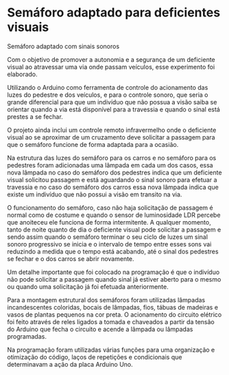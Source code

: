 # Semáforo adaptado para deficientes visuais
<p>Semáforo adaptado com sinais sonoros</p>
<p>Com o objetivo de promover a autonomia e a segurança de um deficiente visual ao atravessar uma via onde passam veículos, esse experimento foi elaborado.</p>
         <p>Utilizando o Arduino como ferramenta de controle do acionamento das luzes do pedestre e dos veículos, e para o controle sonoro, que seria o grande diferencial para que um indivíduo que não possua a visão saiba se orientar quando a via está disponível para a travessia e quando o sinal está prestes a se fechar.</p>
          <p>O projeto ainda inclui um controle remoto infravermelho onde o deficiente visual ao se aproximar de um cruzamento deve solicitar a passagem para que o semáforo funcione de forma adaptada para a ocasião.</p>
          <p>Na estrutura das luzes do semáforo para os carros e no semáforo para os pedestres foram adicionadas uma lâmpada em cada um dos casos, essa nova lâmpada no caso do semáforo dos pedestres indica que um deficiente visual solicitou passagem e está aguardando o sinal sonoro para efetuar a travessia e no caso do semáforo dos carros essa nova lâmpada indica que existe um indivíduo que não possui a visão em transito na via.</p>
          <p>O funcionamento do semáforo, caso não haja solicitação de passagem é normal como de costume e quando o sensor de luminosidade LDR percebe que anoiteceu ele funciona de forma intermitente. A qualquer momento, tanto de noite quanto de dia o deficiente visual pode solicitar a passagem e sendo assim quando o semáforo terminar o seu ciclo de luzes um sinal sonoro progressivo se inicia e o intervalo de tempo entre esses sons vai reduzindo a medida que o tempo está acabando, até o sinal dos pedestres se fechar e o dos carros se abrir novamente.</p>
           <p>Um detalhe importante que foi colocado na programação é que o indivíduo não pode solicitar a passagem quando sinal já estiver aberto para o mesmo ou quando uma solicitação já foi efetuada anteriormente.</p>
           <p>Para a montagem estrutural dos semáforos foram utilizadas lâmpadas incandescentes coloridas, bocais de lâmpadas, fios, tábuas de madeiras e vasos de plantas pequenos na cor preta. O acionamento do circuito elétrico foi feito através de reles ligados a tomada e chaveados a partir da tensão do Arduino que fecha o circuito e acende a lâmpada ou lâmpadas programadas.</p>
           <p>Na programação foram utilizadas várias funções para uma organização e otimização do código, laços de repetições e condicionais que determinavam a ação da placa Arduino Uno.</p>
